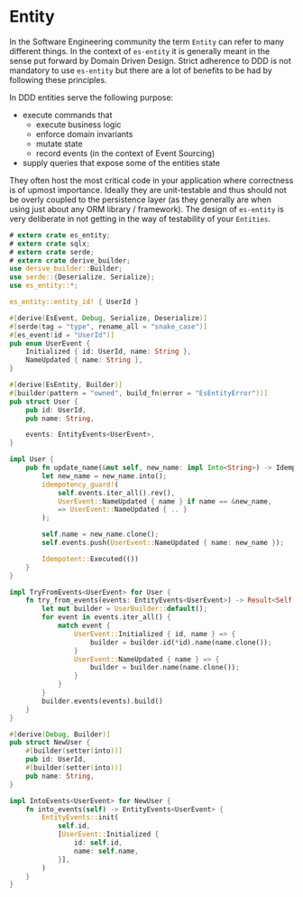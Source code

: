 # Entity

In the Software Engineering community the term `Entity` can refer to many different things.
In the context of `es-entity` it is generally meant in the sense put forward by Domain Driven Design.
Strict adherence to DDD is not mandatory to use `es-entity` but there are a lot of benefits to be had by following these principles.

In DDD entities serve the following purpose:
- execute commands that
  - execute business logic
  - enforce domain invariants
  - mutate state
  - record events (in the context of Event Sourcing)
- supply queries that expose some of the entities state

They often host the most critical code in your application where correctness is of upmost importance.
Ideally they are unit-testable and thus should not be overly coupled to the persistence layer (as they generally are when using just about any ORM library / framework).
The design of `es-entity` is very deliberate in not getting in the way of testability of your `Entities`.

```rust
# extern crate es_entity;
# extern crate sqlx;
# extern crate serde;
# extern crate derive_builder;
use derive_builder::Builder;
use serde::{Deserialize, Serialize};
use es_entity::*;

es_entity::entity_id! { UserId }

#[derive(EsEvent, Debug, Serialize, Deserialize)]
#[serde(tag = "type", rename_all = "snake_case")]
#[es_event(id = "UserId")]
pub enum UserEvent {
    Initialized { id: UserId, name: String },
    NameUpdated { name: String },
}

#[derive(EsEntity, Builder)]
#[builder(pattern = "owned", build_fn(error = "EsEntityError"))]
pub struct User {
    pub id: UserId,
    pub name: String,

    events: EntityEvents<UserEvent>,
}

impl User {
    pub fn update_name(&mut self, new_name: impl Into<String>) -> Idempotent<()> {
        let new_name = new_name.into();
        idempotency_guard!(
            self.events.iter_all().rev(),
            UserEvent::NameUpdated { name } if name == &new_name,
            => UserEvent::NameUpdated { .. }
        );

        self.name = new_name.clone();
        self.events.push(UserEvent::NameUpdated { name: new_name });

        Idempotent::Executed(())
    }
}

impl TryFromEvents<UserEvent> for User {
    fn try_from_events(events: EntityEvents<UserEvent>) -> Result<Self, EsEntityError> {
        let mut builder = UserBuilder::default();
        for event in events.iter_all() {
            match event {
                UserEvent::Initialized { id, name } => {
                    builder = builder.id(*id).name(name.clone());
                }
                UserEvent::NameUpdated { name } => {
                    builder = builder.name(name.clone());
                }
            }
        }
        builder.events(events).build()
    }
}

#[derive(Debug, Builder)]
pub struct NewUser {
    #[builder(setter(into))]
    pub id: UserId,
    #[builder(setter(into))]
    pub name: String,
}

impl IntoEvents<UserEvent> for NewUser {
    fn into_events(self) -> EntityEvents<UserEvent> {
        EntityEvents::init(
            self.id,
            [UserEvent::Initialized {
                id: self.id,
                name: self.name,
            }],
        )
    }
}
```
